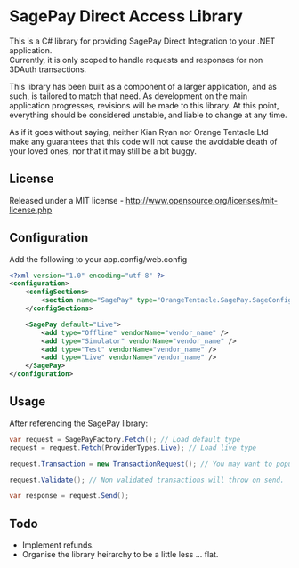 SagePay Direct Access Library
==

This is a C# library for providing SagePay Direct Integration to your .NET application.  
Currently, it is only scoped to handle requests and responses for non 3DAuth transactions.

This library has been built as a component of a larger application, and as such, 
is tailored to match that need.  As development on the main application progresses, 
revisions will be made to this library.  At this point, everything should be 
considered unstable, and liable to change at any time.

As if it goes without saying, neither Kian Ryan nor Orange Tentacle Ltd make any 
guarantees that this code will not cause the avoidable death of your loved ones, 
nor that it may still be a bit buggy.

License
--

Released under a MIT license - http://www.opensource.org/licenses/mit-license.php

Configuration
--

Add the following to your app.config/web.config

```xml
<?xml version="1.0" encoding="utf-8" ?>
<configuration>
	<configSections>
		<section name="SagePay" type="OrangeTentacle.SagePay.SageConfiguration, SagePay" />
	</configSections>

	<SagePay default="Live">
		<add type="Offline" vendorName="vendor_name" />
		<add type="Simulator" vendorName="vendor_name" />
		<add type="Test" vendorName="vendor_name" />
		<add type="Live" vendorName="vendor_name" />
	</SagePay>
</configuration>
```

Usage
--

After referencing the SagePay library:

```csharp
var request = SagePayFactory.Fetch(); // Load default type
request = request.Fetch(ProviderTypes.Live); // Load live type

request.Transaction = new TransactionRequest(); // You may want to populate the transaction

request.Validate(); // Non validated transactions will throw on send.

var response = request.Send();
```


Todo
--
* Implement refunds.
* Organise the library heirarchy to be a little less ... flat.
